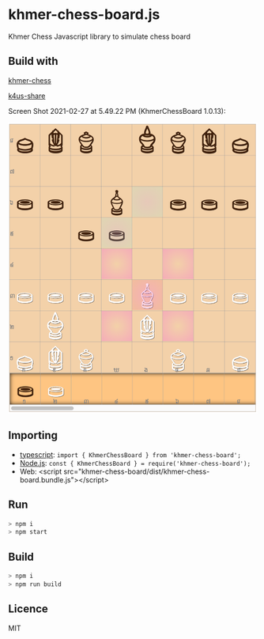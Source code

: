 # khmer-chess-board.js

Khmer Chess Javascript library to simulate chess board

## Build with

[khmer-chess](https://github.com/K4us/khmer-chess.js)

[k4us-share](https://github.com/K4us/share)

Screen Shot 2021-02-27 at 5.49.22 PM (KhmerChessBoard 1.0.13):

![alt text](./example/Screen%20Shot%202021-02-27%20at%205.49.22%20PM.png "Logo Title Text 1")

## Importing

* [typescript](https://www.typescriptlang.org/): `import { KhmerChessBoard } from 'khmer-chess-board';`
* [Node.js](https://nodejs.org/en/): `const { KhmerChessBoard } = require('khmer-chess-board');`
* Web: \<script src="khmer-chess-board/dist/khmer-chess-board.bundle.js"\>\</script\>

## Run

```bash
> npm i
> npm start
```

## Build

```bash
> npm i
> npm run build
```

## Licence

MIT

